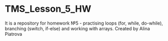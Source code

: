 # TMS_Lesson_5_HW
It is a repository for homework №5 - practising loops (for, while, do-while), branching (switch, if-else) and working with arrays.
Created by Alina Piatrova
